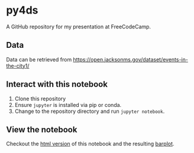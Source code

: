 # py4ds

A GitHub repository for my presentation at FreeCodeCamp.


## Data

Data can be retrieved from <a>https://open.jacksonms.gov/dataset/events-in-the-city1/</a>

## Interact with this notebook

1. Clone this repository
2. Ensure `jupyter` is installed via pip or conda.
3. Change to the repository directory and run `jupyter notebook`.

## View the notebook

Checkout the [html version](https://www.shauritahutchins.com/py4ds/py4ds.html) of 
this notebook and the resulting [barplot](https://www.shauritahutchins.com/py4ds/revenue_barplot.html).
